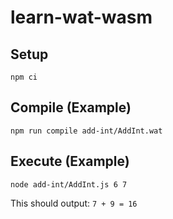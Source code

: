 # learn-wat-wasm

## Setup

```
npm ci
```

## Compile (Example)

```
npm run compile add-int/AddInt.wat
```

## Execute (Example)

```
node add-int/AddInt.js 6 7
```

This should output: `7 + 9 = 16`
